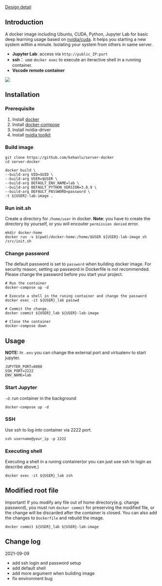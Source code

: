[Design detail](https://blog.hanklu.tw/post/2021/docker-for-deep-learning/)

## Introduction

A docker image including Ubuntu, CUDA, Python, Jupyter Lab for basic deep learning usage based on [nvidia/cuda](https://hub.docker.com/r/nvidia/cuda). It helps you starting a new system within a minute. Isolating your system from others in same server.

- **Jupyter Lab**: access via `http://public_IP:port`
- **ssh**： use `docker exec` to execute an iteractive shell in a running container.
- **Vscode remote container**

![](https://blog.hanklu.tw/post/cuda-docker-for-deep-learning/2021-06-26-01-11-45.png)

## Installation

### Prerequisite

1. Install [docker](https://docs.docker.com/engine/install/ubuntu/)
2. Install [docker-compose](https://docs.docker.com/compose/install/)
3. Install nvidia-driver
4. Install [nvidia toolkit](https://docs.nvidia.com/datacenter/cloud-native/container-toolkit/install-guide.html#install-guide)

### Build image

```shell
git clone https://github.com/kehanlu/server-docker
cd server-docker
```

```shell
docker build \
--build-arg UID=$UID \
--build-arg USER=$USER \
--build-arg DEFAULT_ENV_NAME=lab \
--build-arg DEFAULT_PYTHON_VERSION=3.8.9 \
--build-arg DEFAULT_PASSWORD=password \
-t ${USER}-lab-image .
```

### Run init.sh

Create a directory for `/home/user` in docker. **Note**: you have to create the directory by yourself, or you will encouter `permission denied` error.

```shell
mkdir docker-home
docker run -v $(pwd)/docker-home:/home/$USER ${USER}-lab-image sh /src/init.sh
```

### Change password

The default password is set to `password` when building docker image. For security reason, setting up password in Dockerfile is not recommended. Please change the password before you start your project.

```shell
# Run the container
docker-compose up -d

# Execute a shell in the runing container and change the password
docker exec -it ${USER}_lab passwd

# Commit the change.
docker commit ${USER}_lab ${USER}-lab-image

# Close the container
docker-compose down
```

## Usage

**NOTE:** In `.env` you can change the external port and virtualenv to start jupyter.

```
JUPYTER_PORT=8080
SSH_PORT=2222
ENV_NAME=lab
```

### Start Jupyter

`-d`: run container in the background

```shell
docker-compose up -d
```

### SSH

Use ssh to log into container via 2222 port.

```shell
ssh username@your_ip -p 2222
```


### Executing shell

Executing a shell in a runing container(or you can just use ssh to login as describe above.)

```shell
docker exec -it ${USER}_lab zsh
```

## Modified root file

Important! If you modify any file out of home directory(e.g. change password), you must run `docker commit` for preserving the modified file, or the change will be discarded after the container is closed. You can also add the changes to `Dockerfile` and rebuild the image.

```shell
docker commit ${USER}_lab ${USER}-lab-image
```


## Change log

2021-09-09
- add ssh login and password setup
- add default shell
- add more argument when building image
- fix environment bug